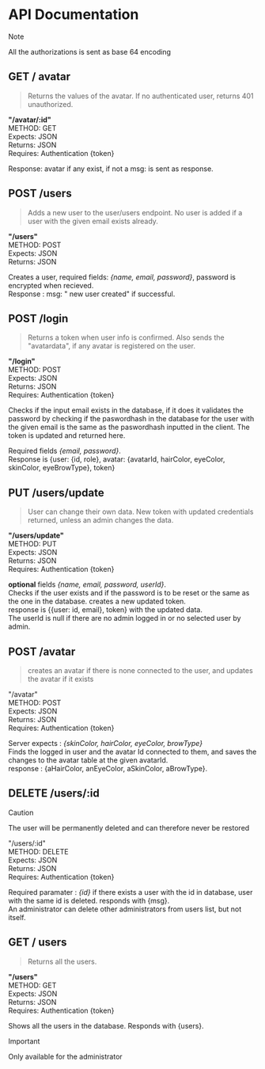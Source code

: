 # API Documentation
> [!note]
> All the authorizations is sent as base 64 encoding

## GET / avatar
> Returns the values of the avatar. If no authenticated user, returns 401 unauthorized.

**"/avatar/:id"**<br>
METHOD: GET <br>
Expects: JSON <br>
Returns: JSON <br>
Requires: Authentication {token} <br>

Response: avatar if any exist, if not a msg: is sent as response.

## POST /users 
> Adds a new user to the user/users endpoint. No user is added if a user with the given email exists already.

**"/users"** <br>
METHOD: POST <br>
Expects: JSON <br>
Returns: JSON <br>

Creates a user, required fields: *{name, email, password}*, password is encrypted when recieved. <br>
Response : msg: " new user created" if successful.

## POST /login 
> Returns a token when user info is confirmed. Also sends the "avatardata", if any avatar is registered on the user. 

**"/login"** <br>
METHOD: POST <br>
Expects: JSON <br>
Returns: JSON <br>
Requires: Authentication {token} <br>

Checks if the input email exists in the database, if it does it validates the password by checking if the paswordhash in the database for the user with the given email is the same as the paswordhash inputted in the client. The token is updated and returned here.<br>

Required fields *{email, password}*.<br>
Response is {user: {id, role}, avatar: {avatarId, hairColor, eyeColor, skinColor, eyeBrowType}, token}

## PUT /users/update
>  User can change their own data. New token with updated credentials returned, unless an admin changes the data.

**"/users/update"** <br>
METHOD: PUT <br>
Expects: JSON <br>
Returns: JSON <br>
Requires: Authentication {token} <br>

**optional** fields *{name, email, password, userId}*. <br>
Checks if the user exists and if the password is to be reset or the same as the one in the database. creates a new updated token. <br>
response is {{user: id, email}, token} with the updated data. <br> The userId is null if there are no admin logged in or no selected user by admin.

## POST /avatar 
>  creates an avatar if there is none connected to the user, and updates the avatar if it exists

"/avatar" <br>
METHOD: POST <br>
Expects: JSON <br>
Returns: JSON <br>
Requires: Authentication {token} <br>

Server expects : *{skinColor, hairColor, eyeColor, browType}* <br>
Finds the logged in user and the avatar Id connected to them, and saves the changes to the avatar table at the given avatarId.<br> 
response : {aHairColor, anEyeColor, aSkinColor, aBrowType}.

## DELETE  /users/:id 
> [!caution]
> The user will be permanently deleted and can therefore never be restored

"/users/:id" <br>
METHOD: DELETE <br>
Expects: JSON <br>
Returns: JSON <br>
Requires: Authentication {token} <br>

Required paramater : *{id}* if there exists a user with the id in database, user with the same id is deleted. 
responds with {msg}. <br> An administrator can delete other administrators from users list, but not itself.

## GET / users
> Returns all the users.

**"/users"**<br>
 METHOD: GET <br>
 Expects: JSON <br>
 Returns: JSON <br>
 Requires: Authentication {token} <br>

Shows all the users in the database. 
Responds with {users}.
> [!Important]
> Only available for the administrator
